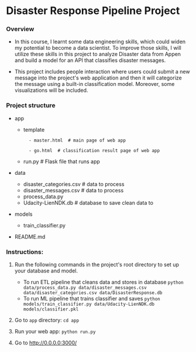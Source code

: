 # Disaster Response Pipeline Project

### Overview

- In this course, I learnt some data engineering skills, which could widen my potential to become a data scientist. To improve those skills, I will utilize these skills in this project to analyze Disaster data from Appen and build a model for an API that classifies disaster messages.

- This project includes people interaction where users could submit a new message into the project's web application and then it will categorize the message using a built-in classification model. Moreover, some visualizations will be included.

### Project structure
- app
	- template
	
    		- master.html  # main page of web app
		
    		- go.html  # classification result page of web app
		
	- run.py  # Flask file that runs app

- data
	- disaster_categories.csv  # data to process 
	- disaster_messages.csv  # data to process
	- process_data.py
	- Udacity-LienNDK.db   # database to save clean data to

- models
	- train_classifier.py 
- README.md

### Instructions:
1. Run the following commands in the project's root directory to set up your database and model.

    - To run ETL pipeline that cleans data and stores in database
        `python data/process_data.py data/disaster_messages.csv data/disaster_categories.csv data/DisasterResponse.db`
    - To run ML pipeline that trains classifier and saves
        `python models/train_classifier.py data/Udacity-LienNDK.db models/classifier.pkl`

2. Go to `app` directory: `cd app`

3. Run your web app: `python run.py`

4. Go to http://0.0.0.0:3000/
